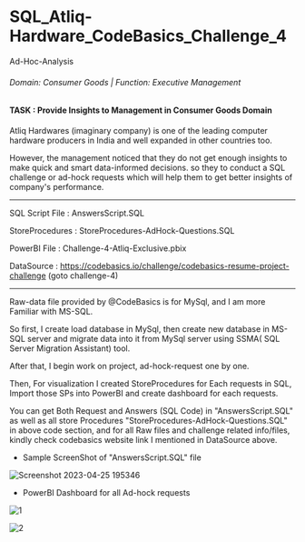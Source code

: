 # SQL_Atliq-Hardware_CodeBasics_Challenge_4 


Ad-Hoc-Analysis

<h6>Domain: Consumer Goods | Function: Executive Management</h6>

<h4>TASK : Provide Insights to Management in Consumer Goods Domain</h4>

Atliq Hardwares (imaginary company) is one of the leading computer hardware producers in India and well expanded in other countries too.

However, the management noticed that they do not get enough insights to make quick and smart data-informed decisions. 
so they to conduct a SQL challenge or ad-hock requests which will help them to get better insights of company's performance.


------------------------------------------------------------------------------------------------------------------------------------------------------------


SQL Script File : AnswersScript.SQL

StoreProcedures : StoreProcedures-AdHock-Questions.SQL

PowerBI File : Challenge-4-Atliq-Exclusive.pbix

DataSource : https://codebasics.io/challenge/codebasics-resume-project-challenge  (goto challenge-4) 

------------------------------------------------------------------------------------------------------------------------------------------------------------

Raw-data file provided by @CodeBasics is for MySql, and I am more Familiar with MS-SQL.

So first, I create load database in MySql, then create new database in MS-SQL server and migrate data into it from MySql server using SSMA( SQL Server Migration Assistant) tool.

After that, I begin work on project, ad-hock-request one by one.

Then, For visualization I created StoreProcedures for Each requests in SQL, Import those SPs into PowerBI and create dashboard for each requests.

You can get Both Request and Answers (SQL Code) in "AnswersScript.SQL" as well as all store Procedures "StoreProcedures-AdHock-Questions.SQL" in above code section, 
and for all Raw files and challenge related info/files, kindly check codebasics website link I mentioned in DataSource above.

 - Sample ScreenShot of "AnswersScript.SQL" file

![Screenshot 2023-04-25 195346](https://user-images.githubusercontent.com/19344819/234307938-7a37c8d0-7502-4bd8-9fc8-f88711f41f5a.png)



 - PowerBI Dashboard for all Ad-hock requests 
 
![1](https://user-images.githubusercontent.com/19344819/234819218-196b0989-62df-4adc-82f6-4d03116b36f4.PNG)

![2](https://user-images.githubusercontent.com/19344819/234819253-137a04ba-6a12-490e-82b4-85cf220b5e73.PNG)


 
